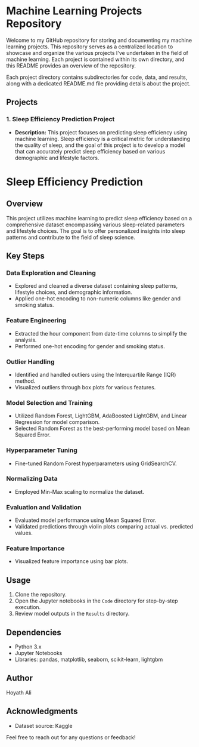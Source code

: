 
# Machine Learning Projects Repository

Welcome to my GitHub repository for storing and documenting my machine learning projects. This repository serves as a centralized location to showcase and organize the various projects I've undertaken in the field of machine learning. Each project is contained within its own directory, and this README provides an overview of the repository.


Each project directory contains subdirectories for code, data, and results, along with a dedicated README.md file providing details about the project.

## Projects

### 1.  Sleep Efficiency Prediction Project

- **Description:** This project focuses on predicting sleep efficiency using machine learning. Sleep efficiency is a critical metric for understanding the quality of sleep, and the goal of this project is to develop a model that can accurately predict sleep efficiency based on various demographic and lifestyle factors.
  
# Sleep Efficiency Prediction

## Overview

This project utilizes machine learning to predict sleep efficiency based on a comprehensive dataset encompassing various sleep-related parameters and lifestyle choices. The goal is to offer personalized insights into sleep patterns and contribute to the field of sleep science.

## Key Steps

### Data Exploration and Cleaning

- Explored and cleaned a diverse dataset containing sleep patterns, lifestyle choices, and demographic information.
- Applied one-hot encoding to non-numeric columns like gender and smoking status.

### Feature Engineering

- Extracted the hour component from date-time columns to simplify the analysis.
- Performed one-hot encoding for gender and smoking status.

### Outlier Handling

- Identified and handled outliers using the Interquartile Range (IQR) method.
- Visualized outliers through box plots for various features.

### Model Selection and Training

- Utilized Random Forest, LightGBM, AdaBoosted LightGBM, and Linear Regression for model comparison.
- Selected Random Forest as the best-performing model based on Mean Squared Error.

### Hyperparameter Tuning

- Fine-tuned Random Forest hyperparameters using GridSearchCV.

### Normalizing Data

- Employed Min-Max scaling to normalize the dataset.

### Evaluation and Validation

- Evaluated model performance using Mean Squared Error.
- Validated predictions through violin plots comparing actual vs. predicted values.

### Feature Importance

- Visualized feature importance using bar plots.

## Usage

1. Clone the repository.
2. Open the Jupyter notebooks in the `Code` directory for step-by-step execution.
3. Review model outputs in the `Results` directory.

## Dependencies

- Python 3.x
- Jupyter Notebooks
- Libraries: pandas, matplotlib, seaborn, scikit-learn, lightgbm

## Author

Hoyath Ali

## Acknowledgments

- Dataset source: Kaggle

Feel free to reach out for any questions or feedback!


